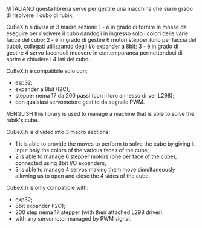 //ITALIANO
questa libreria serve per gestire una macchina che sia in grado di risolvere il cubo di rubik.

CuBeX.h è divisa in 3 macro sezioni:
1 - è in grado di fornire le mosse da eseguire per risolvere il cubo dandogli in ingresso solo i colori delle varie facce del cubo;
2 - è in grado di gestire 6 motori stepper (uno per faccia del  cubo), collegati utilizzando degli i/o expander a 8bit;
3 - è in grado di gestire 4 servo facendoli muovere in contemporanea permettendoci di aprire e chiudere i 4 lati del cubo.

CuBeX.h è compatibile solo con:
- esp32;
- expander a 8bit (I2C);
- stepper nema 17 da 200 passi (con il loro annesso driver L298);
- con qualsiasi servomotore gestito da segnale PWM.

//ENGLISH
this library is used to manage a machine that is able to solve the rubik's cube.

CuBeX.h is divided into 3 macro sections: 
- 1 it is able to provide the moves to perform to solve the cube by giving it input only the colors of the various faces of the cube; 
- 2 is able to manage 6 stepper motors (one per face of the cube), connected using 8bit I/O expanders; 
- 3 is able to manage 4 servos making them move simultaneously allowing us to open and close the 4 sides of the cube.

CuBeX.h is only compatible with:

- exp32;
- 8bit expander (I2C);
- 200 step nema 17 stepper (with their attached L298 driver);
- with any servomotor managed by PWM signal.
